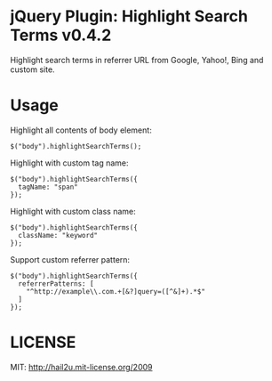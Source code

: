 jQuery Plugin: Highlight Search Terms v0.4.2
============================================

Highlight search terms in referrer URL from Google, Yahoo!, Bing and custom site.


Usage
=====

Highlight all contents of body element:

    $("body").highlightSearchTerms();

Highlight with custom tag name:

    $("body").highlightSearchTerms({
      tagName: "span"
    });

Highlight with custom class name:

    $("body").highlightSearchTerms({
      className: "keyword"
    });

Support custom referrer pattern:

    $("body").highlightSearchTerms({
      referrerPatterns: [
        "^http://example\\.com.+[&?]query=([^&]+).*$"
      ]
    });


LICENSE
=======

MIT: http://hail2u.mit-license.org/2009
